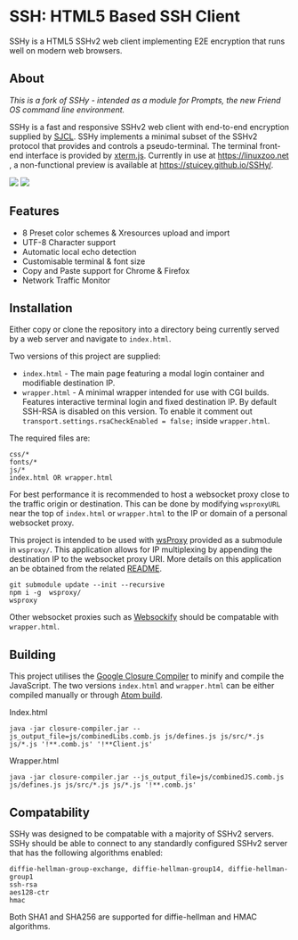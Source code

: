 # SSH: HTML5 Based SSH Client

SSHy is a HTML5 SSHv2 web client implementing E2E encryption that runs well on modern web browsers.

## About

*This is a fork of SSHy - intended as a module for Prompts, the new Friend OS command line environment.*

SSHy is a fast and responsive SSHv2 web client with end-to-end encryption supplied by [SJCL](https://github.com/bitwiseshiftleft/sjcl). SSHy implements a minimal subset of the SSHv2 protocol that provides and controls a pseudo-terminal. The terminal front-end interface is provided by [xterm.js](https://github.com/sourcelair/xterm.js/). Currently in use at https://linuxzoo.net , a non-functional preview is available at https://stuicey.github.io/SSHy/.

![](https://user-images.githubusercontent.com/6617743/28020759-5cb16a98-657d-11e7-8497-d493f90823f7.png)
![](https://user-images.githubusercontent.com/6617743/28020557-c342c0f0-657c-11e7-8f54-8216e9485b24.png)
## Features

* 8 Preset color schemes & Xresources upload and import
* UTF-8 Character support
* Automatic local echo detection
* Customisable terminal & font size
* Copy and Paste support for Chrome & Firefox
* Network Traffic Monitor

## Installation

Either copy or clone the repository into a directory being currently served by a web server and navigate to `index.html`.

Two versions of this project are supplied:
* `index.html` - The main page featuring a modal login container and modifiable destination IP.
* `wrapper.html` - A minimal wrapper intended for use with CGI builds. Features interactive terminal login and fixed destination IP. By default SSH-RSA is disabled on this version. To enable it comment out `	transport.settings.rsaCheckEnabled = false;` inside `wrapper.html`.

The required files are:
```
css/*
fonts/*
js/*
index.html OR wrapper.html
```

For best performance it is recommended to host a websocket proxy close to the traffic origin or destination. This can be done by modifying `wsproxyURL` near the top of `index.html` or `wrapper.html` to the IP or domain of a personal websocket proxy.

This project is intended to be used with [wsProxy](http://github.com/stuicey/wsproxy) provided as a submodule in `wsproxy/`. This application allows for IP multiplexing by appending the destination IP to the websocket proxy URI. More details on this application an be obtained from the related [README](https://github.com/stuicey/wsProxy/blob/master/README.md).

```
git submodule update --init --recursive
npm i -g  wsproxy/
wsproxy
```

Other websocket proxies such as [Websockify](https://github.com/novnc/Websockify) should be compatable with `wrapper.html`.

## Building

This project utilises the [Google Closure Compiler](https://github.com/google/closure-compiler) to minify and compile the JavaScript. The two versions `index.html` and `wrapper.html` can be either compiled manually or through [Atom build](https://atom.io/packages/build).

Index.html
```
java -jar closure-compiler.jar --js_output_file=js/combinedLibs.comb.js js/defines.js js/src/*.js js/*.js '!**.comb.js' '!**Client.js'
```

Wrapper.html
```
java -jar closure-compiler.jar --js_output_file=js/combinedJS.comb.js js/defines.js js/src/*.js js/*.js '!**.comb.js'
```

## Compatability

SSHy was designed to be compatable with a majority of SSHv2 servers. SSHy should be able to connect to any standardly configured SSHv2 server that has the following algorithms enabled:

```
diffie-hellman-group-exchange, diffie-hellman-group14, diffie-hellman-group1
ssh-rsa
aes128-ctr
hmac
```

Both SHA1 and SHA256 are supported for diffie-hellman and HMAC algorithms.
